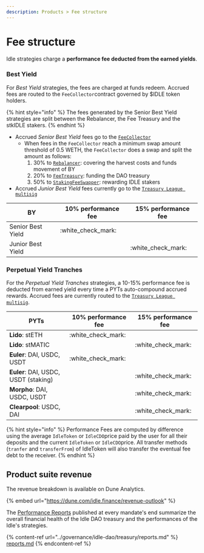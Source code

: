 ```yaml
---
description: Products > Fee structure
---
```


# Fee structure

Idle strategies charge a **performance fee deducted from the earned yields**.&#x20;

### Best Yield

For _Best Yield_ strategies, the fees are charged at funds redeem. Accrued fees are routed to the `FeeCollector`contract governed by $IDLE token holders.

{% hint style="info" %}
The fees generated by the Senior Best Yield strategies are split between the Rebalancer, the Fee Treasury and the stkIDLE stakers.&#x20;
{% endhint %}

* Accrued _Senior_ _Best Yield_ fees go to the [`FeeCollector`](https://etherscan.io/address/0xBecC659Bfc6EDcA552fa1A67451cC6b38a0108E4)
  * When fees in the `FeeCollector` reach a minimum swap amount threshold of 0.5 WETH, the `FeeCollector` does a swap and split the amount as follows:&#x20;
    1. 30% to [`Rebalancer`](https://etherscan.io/address/0xb3c8e5534f0063545cbbb7ce86854bf42db8872b): covering the harvest costs and funds movement of BY
    2. 20% to [`FeeTreasury`](https://etherscan.io/address/0x69a62C24F16d4914a48919613e8eE330641Bcb94): funding the DAO treasury
    3. 50% to [`StakingFeeSwapper`](https://etherscan.io/address/0x1594375eee2481ca5c1d2f6ce15034816794e8a3): rewarding IDLE stakers
* Accrued _Junior Best Yield_ fees currently go to the [`Treasury League multisig`](https://etherscan.io/address/0xFb3bD022D5DAcF95eE28a6B07825D4Ff9C5b3814)

| BY                | 10% performance fee  | 15% performance fee  |
| ----------------- | -------------------- | -------------------- |
| Senior Best Yield | :white\_check\_mark: |                      |
| Junior Best Yield |                      | :white\_check\_mark: |

### Perpetual Yield Tranches

For the _Perpetual Yield Tranches_ strategies, a 10-15% performance fee is deducted from earned yield every time a PYTs auto-compound accrued rewards. Accrued fees are currently routed to the [`Treasury League multisig`](https://etherscan.io/address/0xFb3bD022D5DAcF95eE28a6B07825D4Ff9C5b3814).

| PYTs                                 | 10% performance fee  | 15% performance fee  |
| ------------------------------------ | -------------------- | -------------------- |
| **Lido**: stETH                      | :white\_check\_mark: |                      |
| **Lido**: stMATIC                    |                      | :white\_check\_mark: |
| **Euler**: DAI, USDC, USDT           | :white\_check\_mark: |                      |
| **Euler**: DAI, USDC, USDT (staking) |                      | :white\_check\_mark: |
| **Morpho**: DAI, USDC, USDT          |                      | :white\_check\_mark: |
| **Clearpool**: USDC, DAI             |                      | :white\_check\_mark: |

{% hint style="info" %}
Performance Fees are computed by difference using the average `IdleToken` or `IdleCDO`price paid by the user for all their deposits and the current `IdleToken` or `IdleCDO`price. All transfer methods (`tranfer` and `transferFrom`) of IdleToken will also transfer the eventual fee debt to the receiver.
{% endhint %}

## Product suite revenue

The revenue breakdown is available on Dune Analytics.&#x20;

{% embed url="https://dune.com/idle.finance/revenue-outlook" %}

The [Performance Reports](../governance/idle-dao/treasury/reports.md) published at every mandate's end summarize the overall financial health of the Idle DAO treasury and the performances of the Idle's strategies.

{% content-ref url="../governance/idle-dao/treasury/reports.md" %}
[reports.md](../governance/idle-dao/treasury/reports.md)
{% endcontent-ref %}
